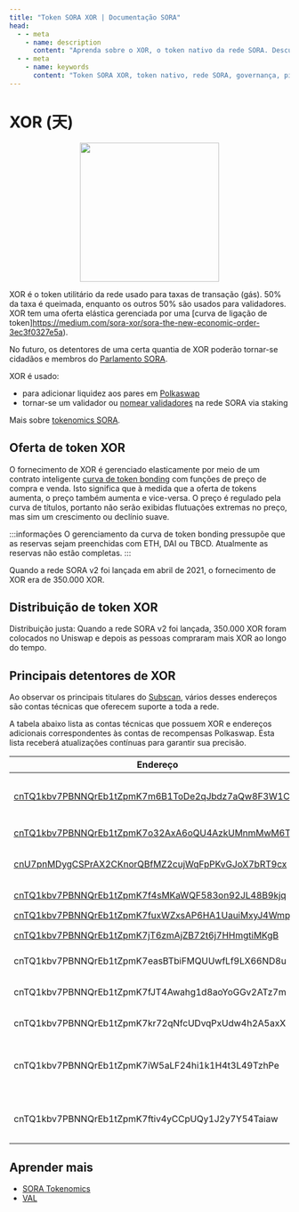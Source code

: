 ```yaml
---
title: "Token SORA XOR | Documentação SORA"
head:
  - - meta
    - name: description
      content: "Aprenda sobre o XOR, o token nativo da rede SORA. Descubra os recursos, casos de uso e benefícios do XOR dentro do ecossistema SORA. Explore o seu papel na governação, participação, fornecimento de liquidez e outras atividades, e compreenda como o XOR impulsiona a economia descentralizada e incentiva a participação ativa na rede SORA."
  - - meta
    - name: keywords
      content: "Token SORA XOR, token nativo, rede SORA, governança, piquetagem, provisão de liquidez, economia descentralizada"
---
```


# XOR (天)

 <center><img src=".gitbook/assets/xor.svg" width="250"></center>

XOR é o token utilitário da rede usado para taxas de transação (gás). 50% da taxa é queimada, enquanto os outros 50% são usados ​​para validadores. XOR tem uma oferta elástica gerenciada por uma [curva de ligação de token]https://medium.com/sora-xor/sora-the-new-economic-order-3ec3f0327e5a).

No futuro, os detentores de uma certa quantia de XOR poderão tornar-se cidadãos e membros do [Parlamento SORA](https://medium.com/sora-xor/the-sora-parliament-af8184dae384).

XOR é usado:

- para adicionar liquidez aos pares em [Polkaswap](https://polkaswap.io/)
- tornar-se um validador ou [nomear validadores](https://wiki.sora.org/nominating-validators.html) na rede SORA via staking

Mais sobre [tokenomics SORA](https://medium.com/sora-xor/sora-the-new-economic-order-3ec3f0327e5a).

## Oferta de token XOR

O fornecimento de XOR é gerenciado elasticamente por meio de um contrato inteligente [curva de token bonding](https://wiki.sora.org/token-bonding-curve) com funções de preço de compra e venda. Isto significa que à medida que a oferta de tokens aumenta, o preço também aumenta e vice-versa. O preço é regulado pela curva de títulos, portanto não serão exibidas flutuações extremas no preço, mas sim um crescimento ou declínio suave.

:::informações
O gerenciamento da curva de token bonding pressupõe que as reservas sejam preenchidas com ETH, DAI ou TBCD. Atualmente as reservas não estão completas.
:::

Quando a rede SORA v2 foi lançada em abril de 2021, o fornecimento de XOR era de 350.000 XOR.

## Distribuição de token XOR

Distribuição justa: Quando a rede SORA v2 foi lançada, 350.000 XOR foram colocados no Uniswap e depois as pessoas compraram mais XOR ao longo do tempo.

## Principais detentores de XOR

Ao observar os principais titulares do [Subscan](https://sora.subscan.io/account), vários desses endereços são contas técnicas que oferecem suporte a toda a rede.

A tabela abaixo lista as contas técnicas que possuem XOR e endereços adicionais correspondentes às contas de recompensas Polkaswap. Esta lista receberá atualizações contínuas para garantir sua precisão.

| Endereço                                                                                                                                | Função                                                                                                                                        |
| --------------------------------------------------------------------------------------------------------------------------------------- | --------------------------------------------------------------------------------------------------------------------------------------------- |
| [cnTQ1kbv7PBNNQrEb1tZpmK7m6B1ToDe2qJbdz7aQw8F3W1CK ](https://sora.subscan.io/account/cnTQ1kbv7PBNNQrEb1tZpmK7m6B1ToDe2qJbdz7aQw8F3W1CK) | **Contrato Inteligente Ethereum Bridge**                                                                                                      |
| [cnTQ1kbv7PBNNQrEb1tZpmK7o32AxA6oQU4AzkUMnmMwM6Tk7](https://sora.subscan.io/account/cnTQ1kbv7PBNNQrEb1tZpmK7o32AxA6oQU4AzkUMnmMwM6Tk7)  | **Pool XOR-PSWAP**                                                                                                                            |
| [cnU7pnMDygCSPrAX2CKnorQBfMZ2cujWqFpPKvGJoX7bRT9cx](https://sora.subscan.io/account/cnU7pnMDygCSPrAX2CKnorQBfMZ2cujWqFpPKvGJoX7bRT9cx)  | [**Emprestado pela JP Games**](https://medium.com/sora-xor/sora-xor-could-be-the-official-native-token-of-the-pegasus-world-kit-4ac45fd7cc32) |
| [cnTQ1kbv7PBNNQrEb1tZpmK7f4sMKaWQF583on92JL48B9kjq ](https://sora.subscan.io/account/cnTQ1kbv7PBNNQrEb1tZpmK7f4sMKaWQF583on92JL48B9kjq) | **Pool XOR-VAL**                                                                                                                              |
| [cnTQ1kbv7PBNNQrEb1tZpmK7fuxWZxsAP6HA1UauiMxyJ4Wmp ](https://sora.subscan.io/account/cnTQ1kbv7PBNNQrEb1tZpmK7fuxWZxsAP6HA1UauiMxyJ4Wmp) | **Pool XOR-DAI**                                                                                                                              |
| [cnTQ1kbv7PBNNQrEb1tZpmK7jT6zmAjZB72t6j7HHmgtiMKgB ](https://sora.subscan.io/account/cnTQ1kbv7PBNNQrEb1tZpmK7jT6zmAjZB72t6j7HHmgtiMKgB) | **Pool XOR-ETH**                                                                                                                              |
| cnTQ1kbv7PBNNQrEb1tZpmK7easBTbiFMQUUwfLf9LX66ND8u                                                                                       | **Recompensas TBC**                                                                                                                           |
| cnTQ1kbv7PBNNQrEb1tZpmK7fJT4Awahg1d8aoYoGGv2ATz7m                                                                                       | **Recompensas do formador de mercado**                                                                                                        |
| cnTQ1kbv7PBNNQrEb1tZpmK7kr72qNfcUDvqPxUdw4h2A5axX                                                                                       | **Recompensas agrícolas**                                                                                                                     |
| cnTQ1kbv7PBNNQrEb1tZpmK7iW5aLF24hi1k1H4t3L49TzhPe                                                                                       | **Conta de reserva de pré-lançamento PSWAP e VAL**                                                                                            |
| cnTQ1kbv7PBNNQrEb1tZpmK7ftiv4yCCpUQy1J2y7Y54Taiaw                                                                                       | **Distribuição PSWAP para provedores de liquidez**                                                                                            |

## Aprender mais

- [SORA Tokenomics](/pt/tokenomics.md)
- [VAL](/pt/val.md)

